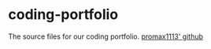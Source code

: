 # coding-portfolio
The source files for our coding portfolio.
[promax1113' github](https://github.com/promax1113)
